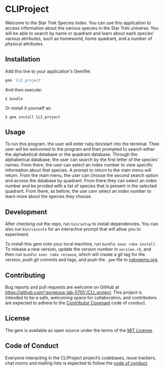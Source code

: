 
# CLIProject

Welcome to the Star Trek Species Index. You can use this application to access information about the various species in the Star Trek universe. You will be able to search by name or quadrant and learn about each species' various attributes, such as homeworld, home quadrant, and a number of physical attributes.

## Installation

Add this line to your application's Gemfile:

```ruby
gem 'CLI_project'
```

And then execute:

    $ bundle

Or install it yourself as:

    $ gem install CLI_project

## Usage

To run this program, the user will enter ruby bin/start into the terminal. Thee user will be welcomed to the program and then prompted to search either the alphabetical database or the quadrant database. Through the alphabetical database, the user can search by the first letter of the species' names. From there, the user can select an index number to view specific information about that species. A prompt to return to the main menu will return. From the main menu, the user can choose the second search option and access the database by quadrant. From there they can select an index number and be prvided with a list of species that is present in the selected quadrant. From there, as before, the use canr select an index number to learn more about the species they choose. 

## Development

After checking out the repo, run `bin/setup` to install dependencies. You can also run `bin/console` for an interactive prompt that will allow you to experiment.

To install this gem onto your local machine, run `bundle exec rake install`. To release a new version, update the version number in `version.rb`, and then run `bundle exec rake release`, which will create a git tag for the version, push git commits and tags, and push the `.gem` file to [rubygems.org](https://rubygems.org).

## Contributing

Bug reports and pull requests are welcome on GitHub at https://github.com/'gorgeous-lab-5755'/CLI_project. This project is intended to be a safe, welcoming space for collaboration, and contributors are expected to adhere to the [Contributor Covenant](http://contributor-covenant.org) code of conduct.

## License

The gem is available as open source under the terms of the [MIT License](https://opensource.org/licenses/MIT).

## Code of Conduct

Everyone interacting in the CLIProject project’s codebases, issue trackers, chat rooms and mailing lists is expected to follow the [code of conduct](https://github.com/'gorgeous-lab-5755'/CLI_project/blob/master/CODE_OF_CONDUCT.md).
